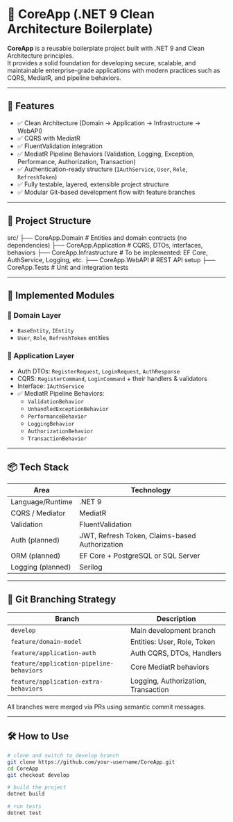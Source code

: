 # 🧱 CoreApp (.NET 9 Clean Architecture Boilerplate)

**CoreApp** is a reusable boilerplate project built with .NET 9 and Clean Architecture principles.  
It provides a solid foundation for developing secure, scalable, and maintainable enterprise-grade applications with modern practices such as CQRS, MediatR, and pipeline behaviors.

---

## 🚀 Features

- ✅ Clean Architecture (Domain → Application → Infrastructure → WebAPI)
- ✅ CQRS with MediatR
- ✅ FluentValidation integration
- ✅ MediatR Pipeline Behaviors (Validation, Logging, Exception, Performance, Authorization, Transaction)
- ✅ Authentication-ready structure (`IAuthService`, `User`, `Role`, `RefreshToken`)
- ✅ Fully testable, layered, extensible project structure
- ✅ Modular Git-based development flow with feature branches

---

## 📁 Project Structure

src/
├── CoreApp.Domain # Entities and domain contracts (no dependencies)
├── CoreApp.Application # CQRS, DTOs, interfaces, behaviors
├── CoreApp.Infrastructure # To be implemented: EF Core, AuthService, Logging, etc.
├── CoreApp.WebAPI # REST API setup 
├── CoreApp.Tests # Unit and integration tests 


---

## 🧩 Implemented Modules

### 📌 Domain Layer
- `BaseEntity`, `IEntity`
- `User`, `Role`, `RefreshToken` entities

### 📌 Application Layer
- Auth DTOs: `RegisterRequest`, `LoginRequest`, `AuthResponse`
- CQRS: `RegisterCommand`, `LoginCommand` + their handlers & validators
- Interface: `IAuthService`
- ✅ MediatR Pipeline Behaviors:
  - `ValidationBehavior`
  - `UnhandledExceptionBehavior`
  - `PerformanceBehavior`
  - `LoggingBehavior`
  - `AuthorizationBehavior`
  - `TransactionBehavior`

---

## 📦 Tech Stack

| Area              | Technology                                      |
|-------------------|--------------------------------------------------|
| Language/Runtime  | .NET 9                                           |
| CQRS / Mediator   | MediatR                                          |
| Validation        | FluentValidation                                 |
| Auth (planned)    | JWT, Refresh Token, Claims-based Authorization   |
| ORM (planned)     | EF Core + PostgreSQL or SQL Server               |
| Logging (planned) | Serilog                                          |

---

## 🔁 Git Branching Strategy

| Branch                          | Description                                  |
|----------------------------------|----------------------------------------------|
| `develop`                       | Main development branch                      |
| `feature/domain-model`          | Entities: User, Role, Token                  |
| `feature/application-auth`      | Auth CQRS, DTOs, Handlers                    |
| `feature/application-pipeline-behaviors` | Core MediatR behaviors                     |
| `feature/application-extra-behaviors`    | Logging, Authorization, Transaction         |

All branches were merged via PRs using semantic commit messages.

---

## 🛠️ How to Use

```bash
# clone and switch to develop branch
git clone https://github.com/your-username/CoreApp.git
cd CoreApp
git checkout develop

# build the project
dotnet build

# run tests
dotnet test
